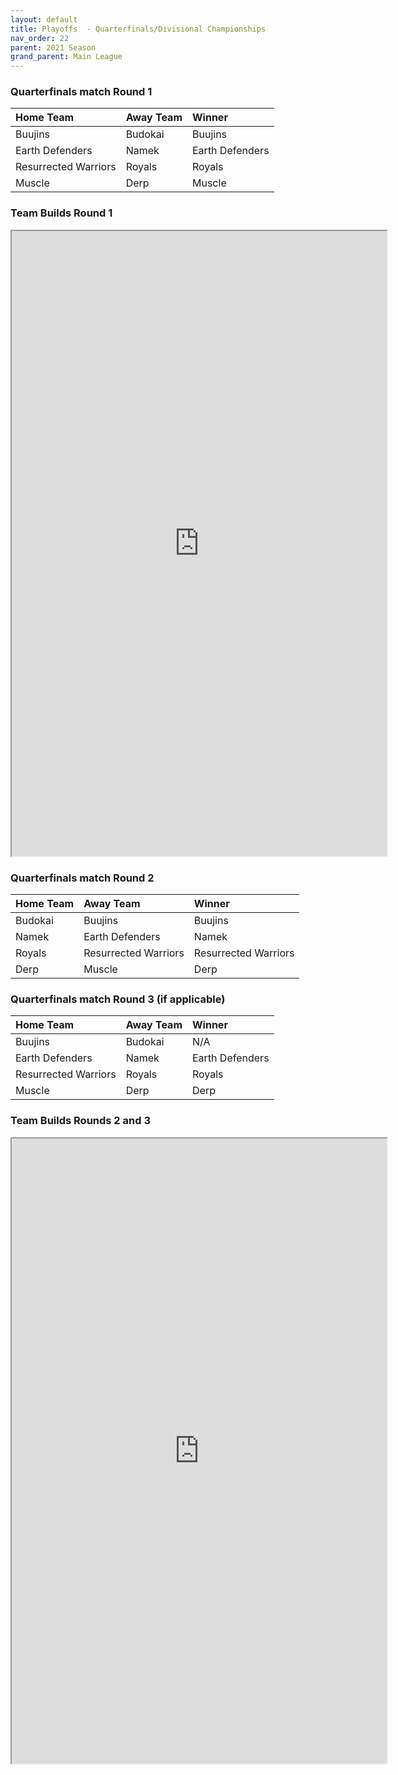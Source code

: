 ```yaml
---
layout: default
title: Playoffs  - Quarterfinals/Divisional Championships
nav_order: 22
parent: 2021 Season
grand_parent: Main League
---
```


### Quarterfinals match Round 1

|  Home Team            | Away Team        | Winner          |
| :---------------------| :----------------| :---------------|
|  Buujins              | Budokai          |  Buujins       |
|  Earth Defenders      | Namek            |  Earth Defenders         |
|  Resurrected Warriors | Royals           |  Royals          |
|  Muscle               | Derp             | Muscle   |



### Team Builds Round 1 

<iframe width=600 height=1000 scrolling="yes" src="https://docs.google.com/document/d/e/2PACX-1vTw0CoJTrEbbdFukiuzn-Dmg_1BqCaG9XcncoVOvb0QbslvGz6S4FSmes016-eQycSV63UTmXYYmzUn/pub?embedded=true"></iframe>

### Quarterfinals match Round 2

|  Home Team            | Away Team        | Winner          |
| :---------------------| :----------------| :---------------|
|  Budokai              | Buujins           | Buujins        |
|  Namek                | Earth Defenders   | Namek          |
|  Royals               | Resurrected Warriors | Resurrected Warriors           |
|  Derp                 | Muscle            | Derp   |


### Quarterfinals match Round 3 (if applicable)

|  Home Team            | Away Team        | Winner          |
| :---------------------| :----------------| :---------------|
|  Buujins              | Budokai            |  N/A       |
|  Earth Defenders      | Namek           |   Earth Defenders         |
|  Resurrected Warriors | Royals            |   Royals         |
|  Muscle               | Derp      | Derp   |


### Team Builds Rounds 2 and 3 

<iframe width=600 height=1000 scrolling="yes" src="https://docs.google.com/document/d/e/2PACX-1vTAp8ZqFRnep3slpHnN_sAybPDfgaeM-XHjjFpqPSKNh-8ZiAIJZHSbVTFXxko68Ksgu3v1Cnq5EZXK/pub?embedded=true"></iframe>